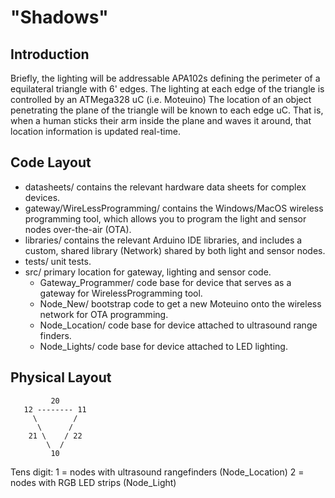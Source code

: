 # "Shadows"

## Introduction

Briefly, the lighting will be addressable APA102s defining the perimeter of a equilateral triangle with 6' edges.  The lighting at each edge of the triangle is controlled by an ATMega328 uC (i.e. Moteuino) The location of an object penetrating the plane of the triangle will be known to each edge uC.  That is, when a human sticks their arm inside the plane and waves it around, that location information is updated real-time.

## Code Layout

* datasheets/ contains the relevant hardware data sheets for complex devices.
* gateway/WireLessProgramming/  contains the Windows/MacOS wireless programming tool, which allows you to program the light and sensor nodes over-the-air (OTA).
* libraries/ contains the relevant Arduino IDE libraries, and includes a custom, shared library (Network) shared by both light and sensor nodes.  
* tests/ unit tests.
* src/ primary location for gateway, lighting and sensor code.
	* Gateway_Programmer/ code base for device that serves as a gateway for WirelessProgramming tool.
	* Node_New/ bootstrap code to get a new Moteuino onto the wireless network for OTA programming.
	* Node_Location/ code base for device attached to ultrasound range finders.
	* Node_Lights/ code base for device attached to LED lighting.

## Physical Layout

             20
       12 -------- 11
         \        /
          \      / 
        21 \    / 22
            \  /
             10

Tens digit:
    1 = nodes with ultrasound rangefinders (Node_Location)
    2 = nodes with RGB LED strips (Node_Light)
